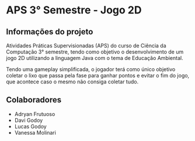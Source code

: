 # APS 3° Semestre - Jogo 2D

## Informações do projeto
Atividades Práticas Supervisionadas (APS) do curso de Ciência da Computação 3° semestre, tendo como objetivo o desenvolvimento de um jogo 2D utilizando a linguagem Java com o tema de Educação Ambiental.

Tendo uma gameplay simplificada, o jogador terá como único objetivo coletar o lixo que passa pela fase para ganhar pontos e evitar o fim do jogo, que acontece caso o mesmo não consiga coletar tudo.

## Colaboradores
- Adryan Frutuoso
- Davi Godoy
- Lucas Godoy
- Vanessa Molinari